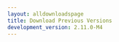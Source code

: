```yaml
---
layout: alldownloadspage
title: Download Previous Versions
development_version: 2.11.0-M4
---
```


<!-- This page should be auto-generated -->

